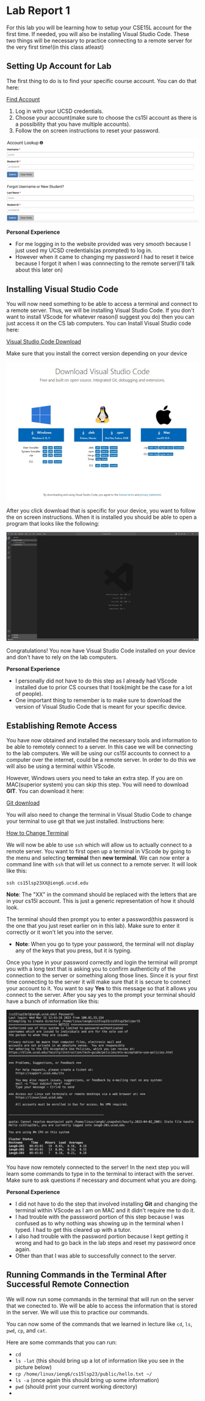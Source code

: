 # Lab Report 1
For this lab you will be learning how to setup your CSE15L account for the first time. If needed, you will also be installing Visual Studio Code. These two things will be necessary to practice connecting to a remote server for the very first time!(in this class atleast)



## Setting Up Account for Lab
The first thing to do is to find your specific course account. You can do that here:

[Find Account](https://sdacs.ucsd.edu/~icc/index.php)

1. Log in with your UCSD credentials.
2. Choose your account(make sure to choose the cs15l account as there is a possibility that you have multiple accounts).
3. Follow the on screen instructions to reset your password.

![Image](account_selection.png)

**Personal Experience**
* For me logging in to the website provided was very smooth because I just used my UCSD credentials(as prompted) to log in.
* However when it came to changing my password I had to reset it twice because I forgot it when I was connnecting to the remote server(I'll talk about this later on)

## Installing Visual Studio Code
You will now need something to be able to access a terminal and connect to a remote server. Thus, we will be installing Visual Studio Code. If you don't want to install VScode for whatever reason(I suggest you do) then you can just access it on the CS lab computers.
You can Install Visual Studio code here:

[Visual Studio Code Download](https://code.visualstudio.com/download)

Make sure that you install the correct version depending on your device

![Image](vscode_download.JPG)

After you click download that is specific for your device, you want to follow the on screen instructions. When it is installed you should be able to open a program that looks like the following:

![Image](vscode_starting_page.JPG)

Congratulations! You now have Visual Studio Code installed on your device and don't have to rely on the lab computers. 

**Personal Experience**
* I personally did not have to do this step as I already had VScode installed due to prior CS courses that I took(might be the case for a lot of people).
* One important thing to remember is to make sure to download the version of Visual Studio Code that is meant for your specific device.

## Establishing Remote Access
You have now obtained and installed the necessary tools and information to be able to remotely connect to a server. In this case we will be connecting to the lab computers. We will be using our cs15l accounts to connect to a computer over the internet, could be a remote server. In order to do this we will also be using a terminal within VScode.

However, Windows users you need to take an extra step. If you are on MAC(superior system) you can skip this step. You will need to download **GIT**.
You can download it here:

[Git download](https://gitforwindows.org/)

You will also need to change the terminal in Visual Studio Code to change your terminal to use git that we just installed. Instructions here:

[How to Change Terminal](https://stackoverflow.com/a/50527994)

We will now be able to use `ssh` which will allow us to actually connect to a remote server. You want to first open up a terminal in VScode by going to the menu and selecting **terminal** then **new terminal**. We can now enter a command line with ``ssh`` that will let us connect to a remote server. It will look like this:

``ssh cs15lsp23XX@ieng6.ucsd.edu``

**Note**: The "XX" in the command should be replaced with the letters that are in your cs15l account. This is just a generic representation of how it should look.

The terminal should then prompt you to enter a password(this password is the one that you just reset earlier on in this lab). Make sure to enter it correctly or it won't let you into the server. 
* **Note**: When you go to type your password, the terminal will not display any of the keys that you press, but it is typing.

Once you type in your password correctly and login the terminal will prompt you with a long text that is asking you to confirm authenticity of the connection to the server or something along those lines. Since it is your first time connecting to the server it will make sure that it is secure to connect your account to it. You want to say **Yes** to this message so that it allows you connect to the server. After you say yes to the prompt your terminal should have a bunch of information like this:

![Image](firstcode.png)

You have now remotely connected to the server! In the next step you will learn some commands to type in to the terminal to interact with the server. Make sure to ask questions if necessary and document what you are doing.

**Personal Experience**
* I did not have to do the step that involved installing **Git** and changing the terminal within VScode as I am on MAC and it didn't require me to do it.
* I had trouble with the passsword portion of this step because I was confused as to why nothing was showing up in the terminal when I typed. I had to get this cleared up with a tutor.
* I also had trouble with the password portion because I kept getting it wrong and had to go back in the lab steps and reset my password once again.
* Other than that I was able to successfully connect to the server.

## Running Commands in the Terminal After Successful Remote Connection
We will now run some commands in the terminal that will run on the server that we conected to. We will be able to access the information that is stored in the server. We will use this to practice our commands.

You can now some of the commands that we learned in lecture like ``cd``, ``ls``, ``pwd``, ``cp``, and ``cat``.

Here are some commands that you can run:
* ``cd``
* ``ls -lat`` (this should bring up a lot of information like you see in the picture below)
* ``cp /home/linux/ieng6/cs15lsp23/public/hello.txt ~/``
* ``ls -a`` (once again this should bring up some information)
* ``pwd`` (should print your current working directory)
* 











  
